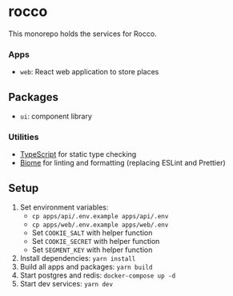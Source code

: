 # rocco

This monorepo holds the services for Rocco.

### Apps

- `web`: React web application to store places

## Packages

- `ui`: component library

### Utilities

- [TypeScript](https://www.typescriptlang.org/) for static type checking
- [Biome](https://biomejs.dev) for linting and formatting (replacing ESLint and Prettier)

## Setup

1. Set environment variables:
   - `cp apps/api/.env.example apps/api/.env`
   - `cp apps/web/.env.example apps/web/.env`
   - Set `COOKIE_SALT` with helper function
   - Set `COOKIE_SECRET` with helper function
   - Set `SEGMENT_KEY` with helper function
1. Install dependencies: `yarn install`
1. Build all apps and packages: `yarn build`
1. Start postgres and redis: `docker-compose up -d`
1. Start dev services: `yarn dev`